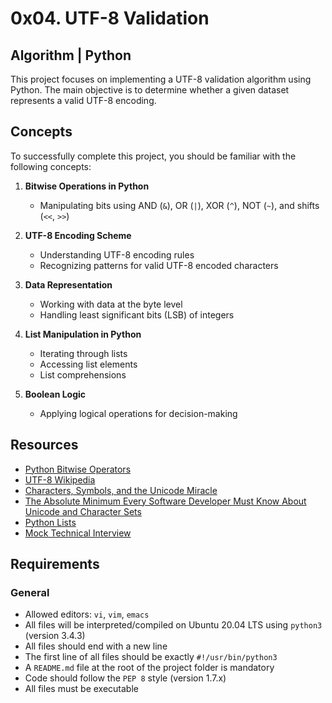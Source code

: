 # 0x04. UTF-8 Validation

## Algorithm | Python

This project focuses on implementing a UTF-8 validation algorithm using Python. The main objective is to determine whether a given dataset represents a valid UTF-8 encoding.

## Concepts

To successfully complete this project, you should be familiar with the following concepts:

1. **Bitwise Operations in Python**
   - Manipulating bits using AND (`&`), OR (`|`), XOR (`^`), NOT (`~`), and shifts (`<<`, `>>`)

2. **UTF-8 Encoding Scheme**
   - Understanding UTF-8 encoding rules
   - Recognizing patterns for valid UTF-8 encoded characters

3. **Data Representation**
   - Working with data at the byte level
   - Handling least significant bits (LSB) of integers

4. **List Manipulation in Python**
   - Iterating through lists
   - Accessing list elements
   - List comprehensions

5. **Boolean Logic**
   - Applying logical operations for decision-making

## Resources

- [Python Bitwise Operators](https://wiki.python.org/moin/BitwiseOperators)
- [UTF-8 Wikipedia](https://en.wikipedia.org/wiki/UTF-8)
- [Characters, Symbols, and the Unicode Miracle](https://www.youtube.com/watch?v=MijmeoH9LT4)
- [The Absolute Minimum Every Software Developer Must Know About Unicode and Character Sets](https://www.joelonsoftware.com/2003/10/08/the-absolute-minimum-every-software-developer-absolutely-positively-must-know-about-unicode-and-character-sets-no-excuses/)
- [Python Lists](https://docs.python.org/3/tutorial/introduction.html#lists)
- [Mock Technical Interview](https://intranet.alxswe.com/corrections/task_corrections/demo)

## Requirements

### General

- Allowed editors: `vi`, `vim`, `emacs`
- All files will be interpreted/compiled on Ubuntu 20.04 LTS using `python3` (version 3.4.3)
- All files should end with a new line
- The first line of all files should be exactly `#!/usr/bin/python3`
- A `README.md` file at the root of the project folder is mandatory
- Code should follow the `PEP 8` style (version 1.7.x)
- All files must be executable
